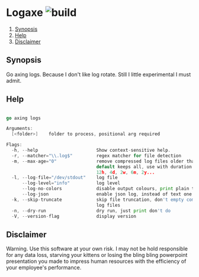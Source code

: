 # Logaxe ![build](https://github.com/triole/logaxe/actions/workflows/build.yaml/badge.svg)

<!--- mdtoc: toc begin -->

1. [Synopsis](#synopsis)
2. [Help](#help)
3. [Disclaimer](#disclaimer)<!--- mdtoc: toc end -->

## Synopsis

Go axing logs. Because I don't like log rotate. Still I little experimental I must admit.

## Help

```go mdox-exec="r -h"

go axing logs

Arguments:
  [<folder>]    folder to process, positional arg required

Flags:
  -h, --help                      Show context-sensitive help.
  -r, --matcher="\\.log$"         regex matcher for file detection
  -m, --max-age="0"               remove compressed log files older than x,
                                  default keeps all, use with duration like:
                                  12h, 4d, 2w, 6m, 2y...
  -l, --log-file="/dev/stdout"    log file
      --log-level="info"          log level
      --log-no-colors             disable output colours, print plain text
      --log-json                  enable json log, instead of text one
  -k, --skip-truncate             skip file truncation, don't empty compressed
                                  log files
  -n, --dry-run                   dry run, just print don't do
  -V, --version-flag              display version
```

## Disclaimer

Warning. Use this software at your own risk. I may not be hold responsible for any data loss, starving your kittens or losing the bling bling powerpoint presentation you made to impress human resources with the efficiency of your employee's performance.
